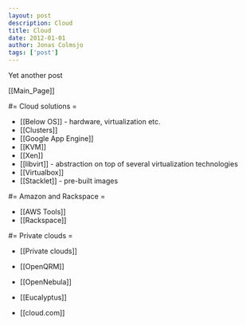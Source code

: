 ```yaml
---
layout: post
description: Cloud
title: Cloud
date: 2012-01-01
author: Jonas Colmsjo
tags: ['post']
---
```


Yet another post





[[Main_Page]]

#= Cloud solutions =

* [[Below OS]] - hardware, virtualization etc.
* [[Clusters]]
* [[Google App Engine]]
* [[KVM]]
* [[Xen]]
* [[libvirt]] - abstraction on top of several virtualization technologies
* [[Virtualbox]]
* [[Stacklet]] - pre-built images


#= Amazon  and Rackspace =

* [[AWS Tools]]
* [[Rackspace]]


#= Private clouds =

* [[Private clouds]]

* [[OpenQRM]]
* [[OpenNebula]]
* [[Eucalyptus]]
* [[cloud.com]]
